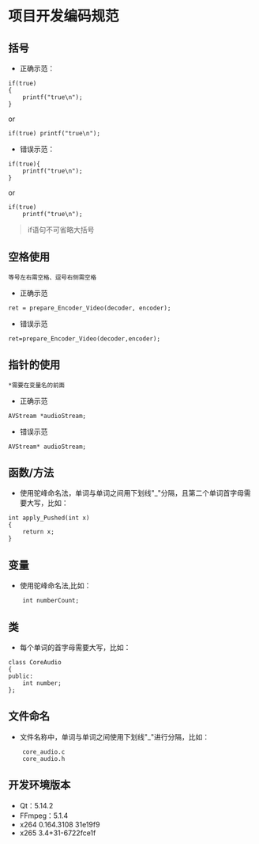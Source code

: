 # 项目开发编码规范

## 括号

- 正确示范：
```
if(true)
{
    printf("true\n");
}
```
or
```
if(true) printf("true\n");

```
- 错误示范：
```
if(true){
    printf("true\n");
}
```
or
```
if(true)
    printf("true\n");
```
> if语句不可省略大括号

## 空格使用
`等号左右需空格、逗号右侧需空格`
- 正确示范
```
ret = prepare_Encoder_Video(decoder, encoder);
```
- 错误示范
```
ret=prepare_Encoder_Video(decoder,encoder);
```

## 指针的使用
`*需要在变量名的前面`
- 正确示范
```
AVStream *audioStream;
```
- 错误示范
```
AVStream* audioStream;
```

##  函数/方法

- 使用驼峰命名法，单词与单词之间用下划线"_"分隔，且第二个单词首字母需要大写，比如：
```
int apply_Pushed(int x)
{
    return x;
}
```

## 变量

- 使用驼峰命名法,比如：
```
    int numberCount;
```

## 类

- 每个单词的首字母需要大写，比如：
```
class CoreAudio
{
public:
    int number;
};
```

## 文件命名

- 文件名称中，单词与单词之间使用下划线"_"进行分隔，比如：
```
    core_audio.c
    core_audio.h
```



## 开发环境版本

- Qt：5.14.2
- FFmpeg：5.1.4
- x264 0.164.3108 31e19f9
- x265 3.4+31-6722fce1f
